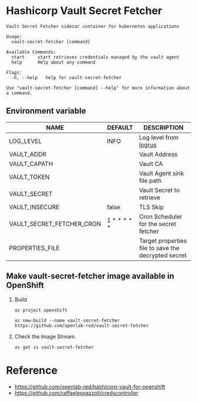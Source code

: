 # Hashicorp Vault Secret Fetcher


```
Vault Secret Fetcher sidecar container for kubernetes applications

Usage:
  vault-secret-fetcher [command]

Available Commands:
  start     start retrieves credentials managed by the vault agent
  help      Help about any command

Flags:
  -h, --help   help for vault-secret-fetcher

Use "vault-secret-fetcher [command] --help" for more information about a command.

```

## Environment variable

|     NAME                    |  DEFAULT    |  DESCRIPTION                                                    |
|-----------------------------|-------------|-----------------------------------------------------------------|
| LOG_LEVEL                   |    INFO     |    Log level from [logrus](https://github.com/sirupsen/logrus)  |
| VAULT_ADDR                  |             |    Vault Address                                                |
| VAULT_CAPATH                |             |    Vault CA                                                     |
| VAULT_TOKEN                 |             |    Vault Agent sink file path                                   |
| VAULT_SECRET                |             |    Vault Secret to retrieve                                     |
| VAULT_INSECURE              |    false    |    TLS Skip                                                     |
| VAULT_SECRET_FETCHER_CRON   | 1 * * * * * |    Cron Scheduler for the secret fetcher                        |
| PROPERTIES_FILE             |             |    Target properties file to save the decrypted secret          |

## Make vault-secret-fetcher image available in OpenShift

1. Build

    ```
    oc project openshift

    oc new-build --name vault-secret-fetcher https://github.com/openlab-red/vault-secret-fetcher
    ```

2. Check the Image Stream.

    ```
    oc get is vault-secret-fetcher
    ```

# Reference

* https://github.com/openlab-red/hashicorp-vault-for-openshift
* https://github.com/raffaelespazzoli/credscontroller
